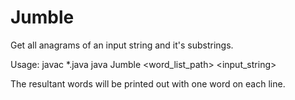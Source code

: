 Jumble
======

Get all anagrams of an input string and it's substrings.

Usage:
javac *.java
java Jumble <word_list_path> <input_string>

The resultant words will be printed out with one word on each line.
